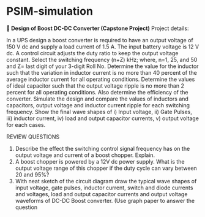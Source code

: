 # PSIM-simulation
**🔰  Design of Boost DC-DC Converter (Capstone Project)**
Project details:

In a UPS design a boost converter is required to have an output voltage of 150 V 
dc and supply a load current of 1.5 A. The input battery voltage is 12 V dc. A control 
circuit adjusts the duty ratio to keep the output voltage constant. Select the switching 
frequency (n+Z) kHz; where, n=1, 25, and 50 and Z= last digit of your 3-digit Roll No. 
Determine the value for the inductor such that the variation in inductor current is no 
more than 40 percent of the average inductor current for all operating conditions. 
Determine the values of ideal capacitor such that the output voltage ripple is no more 
than 2 percent for all operating conditions. Also determine the efficiency of the converter.
Simulate the design and compare the values of inductors and capacitors, output voltage 
and inductor current ripple for each switching frequency. Show the final wave shapes 
of i) Input voltage, ii) Gate Pulses, iii) inductor current, iv) load and output capacitor 
currents, v) output voltage for each cases.



REVIEW QUESTIONS
1. Describe the effect the switching control signal frequency has on the output voltage 
and current of a boost chopper. Explain.
2. A boost chopper is powered by a 12V dc power supply. What is the output voltage 
range of this chopper if the duty cycle can vary between 20 and 95%?
3. With neat sketch of the circuit diagram draw the typical wave shapes of input voltage, 
gate pulses, inductor current, switch and diode currents and voltages, load and output 
capacitor currents and output voltage waveforms of DC-DC Boost converter. (Use graph 
paper to answer the question
